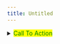 ```yaml
---
title: Untitled
---
```


<details>

<summary><mark style="color:green;">Call To Action</mark></summary>

<sup>`Institutional pilots and partnerships`</sup>

* <sup>`Early-stage investment`</sup>
* <sup>`API technology integration`</sup>

</details>
